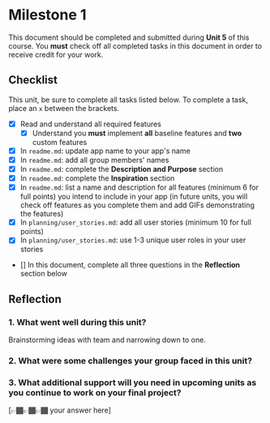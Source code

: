 # Milestone 1

This document should be completed and submitted during **Unit 5** of this course. You **must** check off all completed tasks in this document in order to receive credit for your work.

## Checklist

This unit, be sure to complete all tasks listed below. To complete a task, place an `x` between the brackets.

- [X] Read and understand all required features
  - [X] Understand you **must** implement **all** baseline features and **two** custom features
- [X] In `readme.md`: update app name to your app's name
- [X] In `readme.md`: add all group members' names
- [x] In `readme.md`: complete the **Description and Purpose** section
- [X] In `readme.md`: complete the **Inspiration** section
- [X] In `readme.md`: list a name and description for all features (minimum 6 for full points) you intend to include in your app (in future units, you will check off features as you complete them and add GIFs demonstrating the features)
- [X] In `planning/user_stories.md`: add all user stories (minimum 10 for full points)
- [X] In `planning/user_stories.md`: use 1-3 unique user roles in your user stories
- [] In this document, complete all three questions in the **Reflection** section below

## Reflection

### 1. What went well during this unit?
Brainstorming ideas with team and narrowing down to one.

### 2. What were some challenges your group faced in this unit?


### 3. What additional support will you need in upcoming units as you continue to work on your final project?

[👉🏾👉🏾👉🏾 your answer here]
